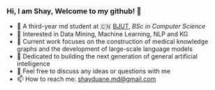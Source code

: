 ### Hi,  I am Shay, Welcome to my github! 👋


- 🍻 A third-year md student at 🇨🇳 [BJUT](https://english.bjut.edu.cn/), _BSc in Computer Science_
- 🌱 Interested in Data Mining, Machine Learning, NLP and KG 
- 👯 Current work focuses on the construction of medical knowledge graphs and the development of large-scale language models
- 🤔 Dedicated to building the next generation of general artificial intelligence
- 💬 Feel free to discuss any ideas or questions with me
- 📫 How to reach me: [shayduane.md@gmail.com](mailto:shayduane.md@gmail.com)



